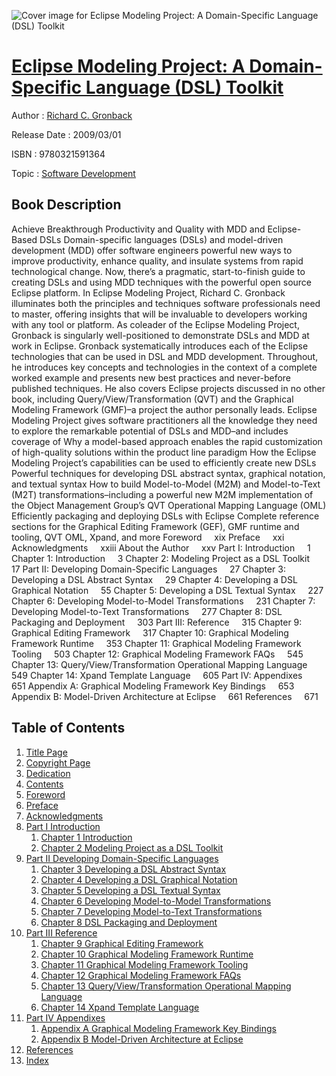 ![Cover image for Eclipse Modeling Project: A Domain-Specific Language (DSL) Toolkit](https://imgdetail.ebookreading.net/cover/cover/software_development/EB9780321591364.jpg)

[Eclipse Modeling Project: A Domain-Specific Language (DSL) Toolkit](https://ebookreading.net/view/book/Eclipse+Modeling+Project%3A+A+Domain-Specific+Language+%28DSL%29+Toolkit-EB9780321591364_1.html "Eclipse Modeling Project: A Domain-Specific Language (DSL) Toolkit")
====================================================================================================================

Author : [Richard C. Gronback](https://ebookreading.net/search/author/Richard+C.+Gronback)

Release Date : 2009/03/01

ISBN : 9780321591364

Topic : [Software Development](https://ebookreading.net/search/category/software-development)

Book Description
-----------------

Achieve Breakthrough Productivity and Quality with MDD and Eclipse-Based DSLs
Domain-specific languages (DSLs) and model-driven development (MDD) offer software engineers powerful new ways to improve productivity, enhance quality, and insulate systems from rapid technological change. Now, there’s a pragmatic, start-to-finish guide to creating DSLs and using MDD techniques with the powerful open source Eclipse platform. In Eclipse Modeling Project, Richard C. Gronback illuminates both the principles and techniques software professionals need to master, offering insights that will be invaluable to developers working with any tool or platform.
As coleader of the Eclipse Modeling Project, Gronback is singularly well-positioned to demonstrate DSLs and MDD at work in Eclipse. Gronback systematically introduces each of the Eclipse technologies that can be used in DSL and MDD development. Throughout, he introduces key concepts and technologies in the context of a complete worked example and presents new best practices and never-before published techniques. He also covers Eclipse projects discussed in no other book, including Query/View/Transformation (QVT) and the Graphical Modeling Framework (GMF)–a project the author personally leads.
Eclipse Modeling Project gives software practitioners all the knowledge they need to explore the remarkable potential of DSLs and MDD–and includes coverage of
 Why a model-based approach enables the rapid customization of high-quality solutions within the product line paradigm 
 How the Eclipse Modeling Project’s capabilities can be used to efficiently create new DSLs 
 Powerful techniques for developing DSL abstract syntax, graphical notation, and textual syntax 
 How to build Model-to-Model (M2M) and Model-to-Text (M2T) transformations–including a powerful new M2M implementation of the Object Management Group’s QVT Operational Mapping Language (OML) 
 Efficiently packaging and deploying DSLs with Eclipse 
 Complete reference sections for the Graphical Editing Framework (GEF), GMF runtime and tooling, QVT OML, Xpand, and more 
Foreword     xix
Preface     xxi
Acknowledgments     xxiii
About the Author     xxv
Part I: Introduction     1
Chapter 1: Introduction     3
Chapter 2: Modeling Project as a DSL Toolkit     17
Part II: Developing Domain-Specific Languages     27
Chapter 3: Developing a DSL Abstract Syntax     29
Chapter 4: Developing a DSL Graphical Notation     55
Chapter 5: Developing a DSL Textual Syntax     227
Chapter 6: Developing Model-to-Model Transformations     231
Chapter 7: Developing Model-to-Text Transformations     277
Chapter 8: DSL Packaging and Deployment     303
Part III: Reference     315
Chapter 9: Graphical Editing Framework     317
Chapter 10: Graphical Modeling Framework Runtime     353
Chapter 11: Graphical Modeling Framework Tooling     503
Chapter 12: Graphical Modeling Framework FAQs     545
Chapter 13: Query/View/Transformation Operational Mapping Language     549
Chapter 14: Xpand Template Language     605
Part IV: Appendixes     651
Appendix A: Graphical Modeling Framework Key Bindings     653
Appendix B: Model-Driven Architecture at Eclipse     661
References     671
              
Table of Contents
-----------------

1. [Title Page](https://ebookreading.net/view/book/Eclipse+Modeling+Project%3A+A+Domain-Specific+Language+%28DSL%29+Toolkit-EB9780321591364_2.html#title)
1. [Copyright Page](https://ebookreading.net/view/book/Eclipse+Modeling+Project%3A+A+Domain-Specific+Language+%28DSL%29+Toolkit-EB9780321591364_2.html#copy)
1. [Dedication](https://ebookreading.net/view/book/Eclipse+Modeling+Project%3A+A+Domain-Specific+Language+%28DSL%29+Toolkit-EB9780321591364_2.html#ded)
1. [Contents](https://ebookreading.net/view/book/Eclipse+Modeling+Project%3A+A+Domain-Specific+Language+%28DSL%29+Toolkit-EB9780321591364_2.html#toc)
1. [Foreword](https://ebookreading.net/view/book/Eclipse+Modeling+Project%3A+A+Domain-Specific+Language+%28DSL%29+Toolkit-EB9780321591364_2.html#for)
1. [Preface](https://ebookreading.net/view/book/Eclipse+Modeling+Project%3A+A+Domain-Specific+Language+%28DSL%29+Toolkit-EB9780321591364_2.html#pre)
1. [Acknowledgments](https://ebookreading.net/view/book/Eclipse+Modeling+Project%3A+A+Domain-Specific+Language+%28DSL%29+Toolkit-EB9780321591364_2.html#ack)
1. [Part I Introduction](https://ebookreading.net/view/book/Eclipse+Modeling+Project%3A+A+Domain-Specific+Language+%28DSL%29+Toolkit-EB9780321591364_3.html#part1)
    1. [Chapter 1 Introduction](https://ebookreading.net/view/book/Eclipse+Modeling+Project%3A+A+Domain-Specific+Language+%28DSL%29+Toolkit-EB9780321591364_3.html#ch01)
    1. [Chapter 2 Modeling Project as a DSL Toolkit](https://ebookreading.net/view/book/Eclipse+Modeling+Project%3A+A+Domain-Specific+Language+%28DSL%29+Toolkit-EB9780321591364_4.html#ch02)
1. [Part II Developing Domain-Specific Languages](https://ebookreading.net/view/book/Eclipse+Modeling+Project%3A+A+Domain-Specific+Language+%28DSL%29+Toolkit-EB9780321591364_5.html#part2)
    1. [Chapter 3 Developing a DSL Abstract Syntax](https://ebookreading.net/view/book/Eclipse+Modeling+Project%3A+A+Domain-Specific+Language+%28DSL%29+Toolkit-EB9780321591364_5.html#ch03)
    1. [Chapter 4 Developing a DSL Graphical Notation](https://ebookreading.net/view/book/Eclipse+Modeling+Project%3A+A+Domain-Specific+Language+%28DSL%29+Toolkit-EB9780321591364_6.html#ch04)
    1. [Chapter 5 Developing a DSL Textual Syntax](https://ebookreading.net/view/book/Eclipse+Modeling+Project%3A+A+Domain-Specific+Language+%28DSL%29+Toolkit-EB9780321591364_7.html#ch05)
    1. [Chapter 6 Developing Model-to-Model Transformations](https://ebookreading.net/view/book/Eclipse+Modeling+Project%3A+A+Domain-Specific+Language+%28DSL%29+Toolkit-EB9780321591364_8.html#ch06)
    1. [Chapter 7 Developing Model-to-Text Transformations](https://ebookreading.net/view/book/Eclipse+Modeling+Project%3A+A+Domain-Specific+Language+%28DSL%29+Toolkit-EB9780321591364_9.html#ch07)
    1. [Chapter 8 DSL Packaging and Deployment](https://ebookreading.net/view/book/Eclipse+Modeling+Project%3A+A+Domain-Specific+Language+%28DSL%29+Toolkit-EB9780321591364_10.html#ch08)
1. [Part III Reference](https://ebookreading.net/view/book/Eclipse+Modeling+Project%3A+A+Domain-Specific+Language+%28DSL%29+Toolkit-EB9780321591364_11.html#part3)
    1. [Chapter 9 Graphical Editing Framework](https://ebookreading.net/view/book/Eclipse+Modeling+Project%3A+A+Domain-Specific+Language+%28DSL%29+Toolkit-EB9780321591364_11.html#ch09)
    1. [Chapter 10 Graphical Modeling Framework Runtime](https://ebookreading.net/view/book/Eclipse+Modeling+Project%3A+A+Domain-Specific+Language+%28DSL%29+Toolkit-EB9780321591364_12.html#ch10)
    1. [Chapter 11 Graphical Modeling Framework Tooling](https://ebookreading.net/view/book/Eclipse+Modeling+Project%3A+A+Domain-Specific+Language+%28DSL%29+Toolkit-EB9780321591364_13.html#ch11)
    1. [Chapter 12 Graphical Modeling Framework FAQs](https://ebookreading.net/view/book/Eclipse+Modeling+Project%3A+A+Domain-Specific+Language+%28DSL%29+Toolkit-EB9780321591364_14.html#ch12)
    1. [Chapter 13 Query/View/Transformation Operational Mapping Language](https://ebookreading.net/view/book/Eclipse+Modeling+Project%3A+A+Domain-Specific+Language+%28DSL%29+Toolkit-EB9780321591364_15.html#ch13)
    1. [Chapter 14 Xpand Template Language](https://ebookreading.net/view/book/Eclipse+Modeling+Project%3A+A+Domain-Specific+Language+%28DSL%29+Toolkit-EB9780321591364_16.html#ch14)
1. [Part IV Appendixes](https://ebookreading.net/view/book/Eclipse+Modeling+Project%3A+A+Domain-Specific+Language+%28DSL%29+Toolkit-EB9780321591364_17.html#part4)
    1. [Appendix A Graphical Modeling Framework Key Bindings](https://ebookreading.net/view/book/Eclipse+Modeling+Project%3A+A+Domain-Specific+Language+%28DSL%29+Toolkit-EB9780321591364_17.html#appa)
    1. [Appendix B Model-Driven Architecture at Eclipse](https://ebookreading.net/view/book/Eclipse+Modeling+Project%3A+A+Domain-Specific+Language+%28DSL%29+Toolkit-EB9780321591364_18.html#appb)
1. [References](https://ebookreading.net/view/book/Eclipse+Modeling+Project%3A+A+Domain-Specific+Language+%28DSL%29+Toolkit-EB9780321591364_19.html#ref)
1. [Index](https://ebookreading.net/view/book/Eclipse+Modeling+Project%3A+A+Domain-Specific+Language+%28DSL%29+Toolkit-EB9780321591364_20.html#ind)
